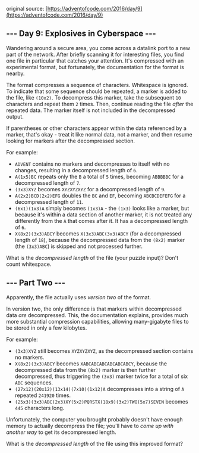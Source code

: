 original source: [https://adventofcode.com/2016/day/9](https://adventofcode.com/2016/day/9)
## --- Day 9: Explosives in Cyberspace ---
Wandering around a secure area, you come across a datalink port to a new part of the network. After briefly scanning it for interesting files, you find one file in particular that catches your attention. It's compressed with an experimental format, but fortunately, the documentation for the format is nearby.

The format compresses a sequence of characters. Whitespace is ignored. To indicate that some sequence should be repeated, a marker is added to the file, like <code>(10x2)</code>. To decompress this marker, take the subsequent <code>10</code> characters and repeat them <code>2</code> times. Then, continue reading the file <em>after</em> the repeated data.  The marker itself is not included in the decompressed output.

If parentheses or other characters appear within the data referenced by a marker, that's okay - treat it like normal data, not a marker, and then resume looking for markers after the decompressed section.

For example:


 - <code>ADVENT</code> contains no markers and decompresses to itself with no changes, resulting in a decompressed length of <code>6</code>.
 - <code>A(1x5)BC</code> repeats only the <code>B</code> a total of <code>5</code> times, becoming <code>ABBBBBC</code> for a decompressed length of <code>7</code>.
 - <code>(3x3)XYZ</code> becomes <code>XYZXYZXYZ</code> for a decompressed length of <code>9</code>.
 - <code>A(2x2)BCD(2x2)EFG</code> doubles the <code>BC</code> and <code>EF</code>, becoming <code>ABCBCDEFEFG</code> for a decompressed length of <code>11</code>.
 - <code>(6x1)(1x3)A</code> simply becomes <code>(1x3)A</code> - the <code>(1x3)</code> looks like a marker, but because it's within a data section of another marker, it is not treated any differently from the <code>A</code> that comes after it. It has a decompressed length of <code>6</code>.
 - <code>X(8x2)(3x3)ABCY</code> becomes <code>X(3x3)ABC(3x3)ABCY</code> (for a decompressed length of <code>18</code>), because the decompressed data from the <code>(8x2)</code> marker (the <code>(3x3)ABC</code>) is skipped and not processed further.

What is the <em>decompressed length</em> of the file (your puzzle input)? Don't count whitespace.


## --- Part Two ---
Apparently, the file actually uses <em>version two</em> of the format.

In version two, the only difference is that markers within decompressed data <em>are</em> decompressed. This, the documentation explains, provides much more substantial compression capabilities, allowing many-gigabyte files to be stored in only a few kilobytes.

For example:


 - <code>(3x3)XYZ</code> still becomes <code>XYZXYZXYZ</code>, as the decompressed section contains no markers.
 - <code>X(8x2)(3x3)ABCY</code> becomes <code>XABCABCABCABCABCABCY</code>, because the decompressed data from the <code>(8x2)</code> marker is then further decompressed, thus triggering the <code>(3x3)</code> marker twice for a total of six <code>ABC</code> sequences.
 - <code>(27x12)(20x12)(13x14)(7x10)(1x12)A</code> decompresses into a string of <code>A</code> repeated <code>241920</code> times.
 - <code>(25x3)(3x3)ABC(2x3)XY(5x2)PQRSTX(18x9)(3x2)TWO(5x7)SEVEN</code> becomes <code>445</code> characters long.

Unfortunately, the computer you brought probably doesn't have enough memory to actually decompress the file; you'll have to <em>come up with another way</em> to get its decompressed length.

What is the <em>decompressed length</em> of the file using this improved format?


